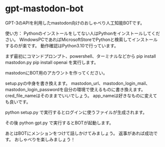 # gpt-mastodon-bot
GPT-3のAPIを利用したmastodon向けのおしゃべり人工知能BOTです。

使い方：
Pythonのインストールをしてない人はPythonをインストールしてください。
WindowsPCであればMicrosoftStoreでPythonと検索してインストールするのが楽です。
動作確認はPython3.10で行っています。

まず最初にコマンドプロンプト、powershell、ターミナルなどから
pip install mastodon.py
pip install openai
を実行します。

mastodonにBOT用のアカウントを作ってください。

setup.pyの中身を書き換えます。
mastodon_url、mastodon_login_mail、mastodon_login_passwordを自分の環境で使えるものに書き換えます。
cred_file_nameはそのままでいいでしょう。
app_nameは好きなものに変えても良いです。

python setup.py
で実行するとログインに使うファイルが生成されます。

その後
python gpt.py
で実行するとBOTが起動します。

あとはBOTにメンションをつけて話しかけてみましょう。
返事があれば成功です。
おしゃべりを楽しみましょう！
